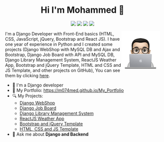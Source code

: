 <h1 align="center">Hi I'm Mohammed 👋</h1>
<p align="center">
    <a href="https://twitter.com/_m074med_"><img src="https://img.shields.io/badge/twitter-%231FA1F1?style=flat&logo=twitter&logoColor=white"/></a>
    <a href="https://www.linkedin.com/in/m074med"><img src="https://img.shields.io/badge/linkedin-%230177B5?style=flat&logo=linkedin&logoColor=white"/></a>
    <a href="https://www.facebook.com/m074med"><img src="https://img.shields.io/badge/facebook-%233b5998?style=flat&logo=facebook&logoColor=white"/></a>
    <a href="https://www.instagram.com/_m074med_"><img src="https://img.shields.io/badge/instagram-%23E4415F?style=flat&logo=instagram&logoColor=white"/></a>
  </p>
  
  <img src="https://github.com/M074MED/M074MED/blob/main/profile-img.png" align="right" width="25%"/>

I'm a Django Developer with Front-End basics (HTML, CSS, JavaScript, jQuery, Bootstrap and React JS).
I have one year of experience in Python and I created some projects (Django WebShop with MySQL DB and Ajax and Bootstrap, Django Job Board with API and MySQL DB, Django Library Management System, ReactJS Weather App, Bootstrap and jQuery Template, HTML and CSS and JS Template, and other projects on GitHub), You can see them by clicking <a href="https://m074med.github.io/My_Portfolio/#portfolio">here</a>.

- 🔭 I'm a Django developer
- 📁 My Portfolio: https://m074med.github.io/My_Portfolio
- 🔍 My Projects:
  - [Django WebShop](https://webshop.pythonanywhere.com)
  - [Django Job Board](https://jobboard.pythonanywhere.com)
  - [Django Library Management System](https://m074med.pythonanywhere.com)
  - [ReactJS Weather App](https://m074med.github.io/Simple_ReactJS_Weather_App)
  - [Bootstrap and jQuery Template](https://m074med.github.io/Bootstrap_and_jQuery_Template)
  - [HTML, CSS and JS Template](https://m074med.github.io/HTML_and_CSS_and_JS_Template)
- 💬 Ask me about **Django and Backend**
